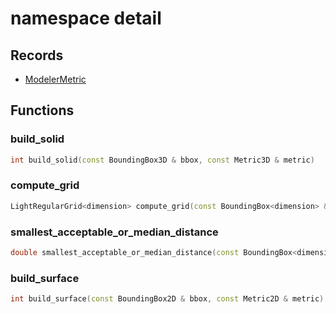 # namespace detail



## Records

* [ModelerMetric](ModelerMetric.md)


## Functions

### build_solid

```cpp
int build_solid(const BoundingBox3D & bbox, const Metric3D & metric)
```


### compute_grid

```cpp
LightRegularGrid<dimension> compute_grid(const BoundingBox<dimension> & bbox, double cell_size, _Bool adapt_bbox_to_cell_size)
```


### smallest_acceptable_or_median_distance

```cpp
double smallest_acceptable_or_median_distance(const BoundingBox<dimension> & bbox, const NNSearch<dimension> & points_search)
```


### build_surface

```cpp
int build_surface(const BoundingBox2D & bbox, const Metric2D & metric)
```




